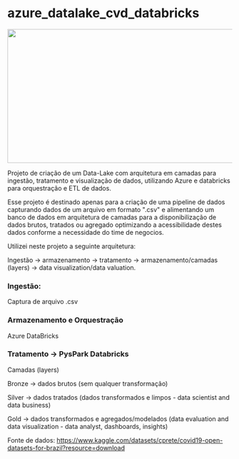 # azure_datalake_cvd_databricks


<p align="center">
  <img width="800" height="300" src="https://github.com/BrunoGeraldine/azure_datalake_cvd_databricks/assets/87772120/fda00310-963e-4d3c-985e-29aa4698a7c7"
       </p>

Projeto de criação de um Data-Lake com arquitetura em camadas para ingestão, tratamento e visualização de dados, utilizando Azure e databricks para orquestração e ETL de dados.

Esse projeto é destinado apenas para a criação de uma pipeline de dados capturando dados de um arquivo em formato ".csv" e alimentando um banco de dados em arquitetura de camadas para a disponibilização de dados brutos, tratados ou agregado optimizando a acessibilidade destes dados conforme a necessidade do time de negocios.

Utilizei neste projeto a seguinte arquitetura:

Ingestão → armazenamento → tratamento → armazenamento/camadas (layers) → data visualization/data valuation.

### Ingestão:
Captura de arquivo .csv

### Armazenamento e Orquestração

Azure DataBricks

### Tratamento → PysPark Databricks

Camadas (layers)

Bronze → dados brutos (sem qualquer transformação) 

Silver → dados tratados (dados transformados e limpos - data scientist and data business)

Gold → dados transformados e agregados/modelados (data evaluation and data visualization - data analyst, dashboards, insights)



Fonte de dados: 
https://www.kaggle.com/datasets/cprete/covid19-open-datasets-for-brazil?resource=download

